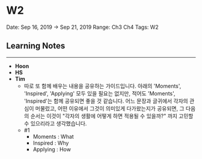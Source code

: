 # W2

Date: Sep 16, 2019 → Sep 21, 2019
Range: Ch3 Ch4
Tags: W2

## Learning Notes

---

- **Hoon**
- **HS**
- **Tim**
    - 따로 또 함께 배우는 내용을 공유하는 가이드입니다. 아래의 'Moments', 'Inspired', 'Applying' 모두 있을 필요는 없지만, 적어도  'Moments', 'Inspired'는 함께 공유되면 좋을 것 같습니다. 
    어느 문장과 글귀에서 각자의 관심이 머물렀고, 어떤 이유에서 그것이 의미있게 다가왔는지가 공유되면, 그 다음의 순서는 이것이 "각자의 생활에 어떻게 하면 적용될 수 있을까?" 까지 고민할 수 있으리라고 생각했습니다.
    - #1
        - Moments : What
        - Inspired : Why
        - Applying : How